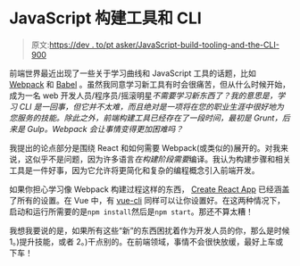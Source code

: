 # JavaScript 构建工具和 CLI

> 原文:[https://dev . to/pt asker/JavaScript-build-tooling-and-the-CLI-900](https://dev.to/ptasker/javascript-build-tooling-and-the-cli-900)

前端世界最近出现了一些关于学习曲线和 JavaScript 工具的话题，比如 [Webpack](https://webpack.js.org/) 和 [Babel](https://babeljs.io/) 。虽然我同意学习新工具有时会很痛苦，但从什么时候开始，成为一名 web 开发人员/程序员/摇滚明星*不需要学习新东西了？我的意思是，学习 CLI 是一回事，但它并不太难，而且绝对是一项将在您的职业生涯中很好地为您服务的技能。除此之外，前端构建工具已经存在了一段时间，最初是 Grunt，后来是 Gulp。Webpack 会让事情变得更加困难吗？*

我提出的论点部分是围绕 React 和如何需要 Webpack(或类似的)展开的。对我来说，这似乎不是问题，因为许多语言*在构建阶段需要*编译。我认为构建步骤和相关工具是一件好事，因为它允许将更简化和复杂的编程概念引入前端开发。

如果你担心学习像 Webpack 构建过程这样的东西， [Create React App](https://github.com/facebookincubator/create-react-app) 已经涵盖了所有的设置。在 Vue 中，有 [vue-cli](https://github.com/vuejs/vue-cli) 同样可以让你设置好。在这两种情况下，启动和运行所需要的是`npm install`然后是`npm start`。那还不算太糟！

我想我要说的是，如果所有这些“新”的东西困扰着作为开发人员的你，那么是时候 1。)提升技能，或者 2。)干点别的。在前端领域，事情不会很快放缓，最好上车或下车！